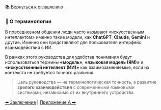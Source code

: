 [📚 Вернуться к оглавлению](../../README_ru.md)

### 📌 О терминологии

В повседневном общении люди часто называют «искусственным интеллектом» именно такие модели, как **ChatGPT**, **Claude**, **Gemini** и другие. Именно они представляют для пользователя интерфейс взаимодействия с ИИ.

В рамках этого руководства для удобства понимания будут использоваться термины **«модель»**, **«языковая модель (ЯМ)»** и **«искусственный интеллект (ИИ)»** как взаимозаменяемые, если из контекста не требуется точного различия.

> Цель руководства — не терминологическая точность, а развитие **зрелого взаимодействия** с современными языковыми системами, независимо от их внутреннего устройства.

[⬅️ Заключение](conclusion.md)  |  [Приложение А ➡️](appendixa.md)